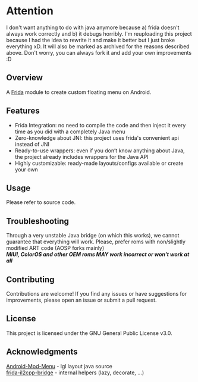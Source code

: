 # Attention
I don't want anything to do with java anymore because a) frida doesn't always work correctly and b) it debugs horribly. I'm reuploading this project because I had the idea to rewrite it and make it better but I just broke everything xD. It will also be marked as archived for the reasons described above. Don't worry, you can always fork it and add your own improvements :D

## Overview
A [Frida](https://frida.re) module to create custom floating menu on Android.

## Features
* Frida Integration: no need to compile the code and then inject it every time as you did with a completely Java menu
* Zero-knowledge about JNI: this project uses frida's convenient api instead of JNI
* Ready-to-use wrappers: even if you don’t know anything about Java, the project already includes wrappers for the Java API
* Highly customizable: ready-made layouts/configs available or create your own

## Usage
Please refer to source code.

## Troubleshooting
Through a very unstable Java bridge (on which this works), we cannot guarantee that everything will work. Please, prefer roms with non/slightly modified ART code (AOSP forks mainly)<br>***MIUI, ColorOS and other OEM roms MAY work incorrect or won't work at all***

## Contributing
Contributions are welcome! If you find any issues or have suggestions for improvements, please open an issue or submit a pull request.

## License
This project is licensed under the GNU General Public License v3.0.

## Acknowledgments
[Android-Mod-Menu](https://github.com/LGLTeam/Android-Mod-Menu/) - lgl layout java source<br>
[frida-il2cpp-bridge](https://github.com/vfsfitvnm/frida-il2cpp-bridge) - internal helpers (lazy, decorate, ...)
